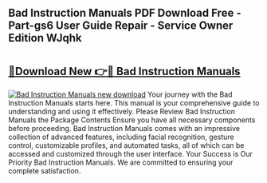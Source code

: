 ## Bad Instruction Manuals PDF Download Free - Part-gs6 User Guide Repair - Service Owner Edition WJqhk

# <h2><a href="http://bc42827.oget.top/?id=Bad+Instruction+Manuals">🔗Download New 👉🔴 Bad Instruction Manuals</a></h2>

[![Bad Instruction Manuals new download](https://i.imgur.com/5g1atiW.png)](http://bc42827.oget.top/?id=Bad+Instruction+Manuals)
Your journey with the Bad Instruction Manuals starts here. This manual is your comprehensive guide to understanding and using it effectively. Please Review Bad Instruction Manuals the Package Contents Ensure you have all necessary components before proceeding. Bad Instruction Manuals comes with an impressive collection of advanced features, including facial recognition, gesture control, customizable profiles, and automated tasks, all of which can be accessed and customized through the user interface. Your Success is Our Priority Bad Instruction Manuals. We are committed to ensuring your complete satisfaction.
